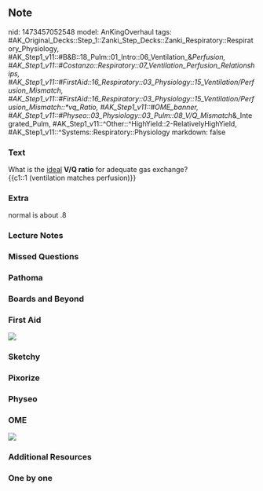 ## Note
nid: 1473457052548
model: AnKingOverhaul
tags: #AK_Original_Decks::Step_1::Zanki_Step_Decks::Zanki_Respiratory::Respiratory_Physiology, #AK_Step1_v11::#B&B::18_Pulm::01_Intro::06_Ventilation_&_Perfusion, #AK_Step1_v11::#Costanzo::Respiratory::07_Ventilation_Perfusion_Relationships, #AK_Step1_v11::#FirstAid::16_Respiratory::03_Physiology::15_Ventilation/Perfusion_Mismatch, #AK_Step1_v11::#FirstAid::16_Respiratory::03_Physiology::15_Ventilation/Perfusion_Mismatch::*vq_Ratio, #AK_Step1_v11::#OME_banner, #AK_Step1_v11::#Physeo::03_Physiology::03_Pulm::08_V/Q_Mismatch_&_Integrated_Pulm, #AK_Step1_v11::^Other::^HighYield::2-RelativelyHighYield, #AK_Step1_v11::^Systems::Respiratory::Physiology
markdown: false

### Text
<div>
  What is the <u>ideal</u> <b>V/Q ratio</b> for adequate gas
  exchange?
</div>
<div>
  {{c1::1 (ventilation matches perfusion)}}
</div>

### Extra
normal is about .8

### Lecture Notes


### Missed Questions


### Pathoma


### Boards and Beyond


### First Aid
<img src="tmpT2j491.png">

### Sketchy


### Pixorize


### Physeo


### OME
<div class="ome-widget">
  <a href="https://onlinemeded.org?ref=anki"><img src=
  "_OME_AnkiFlashcards_General_3.png"></a>
</div>

### Additional Resources


### One by one

